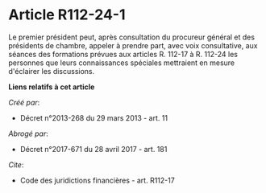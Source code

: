 # Article R112-24-1

Le premier président peut, après consultation du procureur général et des présidents de chambre, appeler à prendre part, avec
voix consultative, aux séances des formations prévues aux articles R. 112-17 à R. 112-24 les personnes que leurs
connaissances spéciales mettraient en mesure d'éclairer les discussions.

**Liens relatifs à cet article**

_Créé par_:

  - Décret n°2013-268 du 29 mars 2013 - art. 11

_Abrogé par_:

  - Décret n°2017-671 du 28 avril 2017 - art. 181

_Cite_:

  - Code des juridictions financières - art. R112-17

